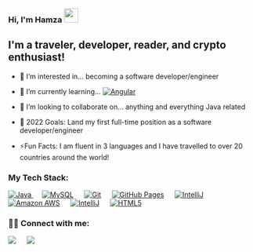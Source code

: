 ### Hi, I'm Hamza <img src="https://github.com/TheDudeThatCode/TheDudeThatCode/blob/master/Assets/Hi.gif" width="29px">
<p align="center"> 
 
 
## I'm a traveler, developer, reader, and crypto enthusiast!
- 👀 I’m interested in... becoming a software developer/engineer
- 🌱 I’m currently learning... <a href="https://angular.io"><img alt="Angular" src="https://img.shields.io/badge/AngularJS-E23237?style=for-the-badge&logo=angularjs&logoColor=whit"></a>

- 👯 I’m looking to collaborate on... anything and everything Java related
- 🔭 2022 Goals: Land my first full-time position as a software developer/engineer
- ⚡Fun Facts: I am fluent in 3 languages and I have travelled to over 20 countries around the world!
 
### My Tech Stack:
 
 <a href="https://www.java.com/en/">
    <img alt="Java" src="https://img.shields.io/badge/Java-ED8B00?style=for-the-badge&logo=java&logoColor=white"/>
  </a>
  &emsp;
  <a href="https://www.mysql.com/"><img alt="MySQL" src="https://img.shields.io/badge/MySQL-025c88?style=for-the-badge&logo=mysql&logoColor=white"></a>
  &emsp;
  <a href="#"><img alt="Git" src="https://img.shields.io/badge/Git-F05032?style=for-the-badge&logo=git&logoColor=white"></a>
  &emsp;
  <a href="https://www.github.com"><img alt="GitHub Pages" src="https://img.shields.io/badge/GitHub-100000?style=for-the-badge&logo=github&logoColor=white"></a>
  &emsp;
  <a href="https://www.jetbrains.com/idea/"><img alt="IntelliJ" src="https://img.shields.io/badge/IntelliJ-9e04b8?style=for-the-badge&logo=intellijidea&logoColor=white"></a>
  &emsp;
 <a href="https://aws.amazon.com/"><img alt="Amazon AWS" src="https://img.shields.io/badge/Amazon_AWS-232F3E?style=for-the-badge&logo=amazon-aws&logoColor=white"></a>
  &emsp;
 <a href="https://www.jetbrains.com/idea/"><img alt="IntelliJ" src="https://img.shields.io/badge/IntelliJ-9e04b8?style=for-the-badge&logo=intellijidea&logoColor=white"></a>
  &emsp;
  <a href="https://en.wikipedia.org/wiki/HTML5"><img alt="HTML5" src="https://img.shields.io/badge/HTML5-000000?style=for-the-badge&logo=html5&logoColor=white"></a>
  &emsp;
 
 

 ### 🤝🏻 Connect with me:

 <a target="_blank" href="https://www.linkedin.com/in/hamzamali8/"><img src="https://img.shields.io/badge/-LinkedIn-0077B5?style=for-the-badge&logo=Linkedin&logoColor=white"></img></a>
&emsp;
<a target="_blank" href="mailto:hamzamalimaad@gmail.com">
 <img src="https://img.shields.io/badge/-Gmail-D14836?style=for-the-badge&logo=Gmail&logoColor=white"></img></a>
&emsp;



<!---
HamzaAli8/HamzaALi8 ✨ special ✨ repository because its `README.md` (this file) appears on your GitHub profile.
You can click the Preview link to take a look at your changes.
--->
